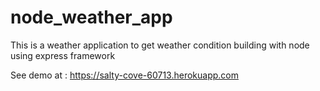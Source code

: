 # node_weather_app
This is a weather application to get weather condition building with node using express framework


See demo at :
https://salty-cove-60713.herokuapp.com
